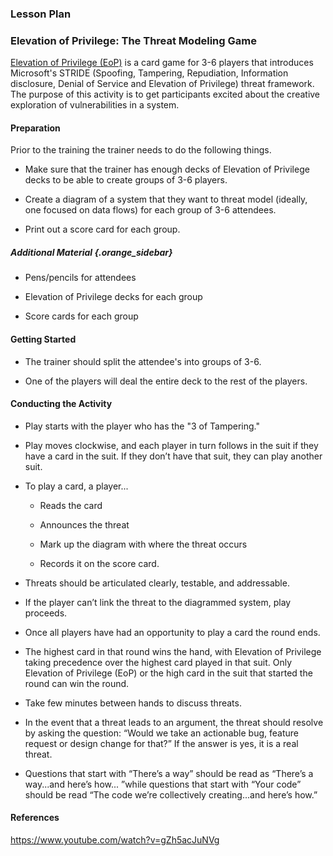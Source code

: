 
### Lesson Plan

### Elevation of Privilege: The Threat Modeling Game

[Elevation of Privilege (EoP)](http://www.microsoft.com/security/sdl/adopt/eop.aspx) is a card game for 3-6 players that introduces Microsoft's STRIDE (Spoofing, Tampering, Repudiation, Information disclosure, Denial of Service and Elevation of Privilege) threat framework. The purpose of this activity is to get participants excited about the creative exploration of vulnerabilities in a system.

#### Preparation

Prior to the training the trainer needs to do the following things.

  * Make sure that the trainer has enough decks of Elevation of Privilege decks to be able to create groups of 3-6 players.
  
  * Create a diagram of a system that they want to threat model (ideally, one focused on data flows) for each group of 3-6 attendees.

  * Print out a score card for each group.

##### Additional Material {.orange_sidebar}

  * Pens/pencils for attendees
  
  * Elevation of Privilege decks for each group

  * Score cards for each group

#### Getting Started

  * The trainer should split the attendee's into groups of 3-6.
  
  * One of the players will deal the entire deck to the rest of the players.

#### Conducting the Activity

  * Play starts with the player who has the "3 of Tampering."

  * Play moves clockwise, and each player in turn follows in the suit if they have a card in the suit. If they don’t have that suit, they can play another suit.

  * To play a card, a player...
  
    * Reads the card
	
	* Announces the threat
	
	* Mark up the diagram with where the threat occurs
	
	* Records it on the score card.
	
  * Threats should be articulated clearly, testable, and addressable.

  * If the player can’t link the threat to the diagrammed system, play proceeds.

  * Once all players have had an opportunity to play a card the round ends.

  * The highest card in that round wins the hand, with Elevation of Privilege taking precedence over the highest card played in that suit. Only Elevation of Privilege (EoP) or the high card in the suit that started the round can win the round.

  * Take few minutes between hands to discuss threats.

  * In the event that a threat leads to an argument, the threat should resolve by asking the question: “Would we take an actionable bug, feature request or design change for that?” If the answer is yes, it is a real threat.

  * Questions that start with “There’s a way” should be read as “There’s a way...and here’s how... ”while questions that start with “Your code” should be read “The code we’re collectively creating...and here’s how.”

#### References

https://www.youtube.com/watch?v=gZh5acJuNVg
